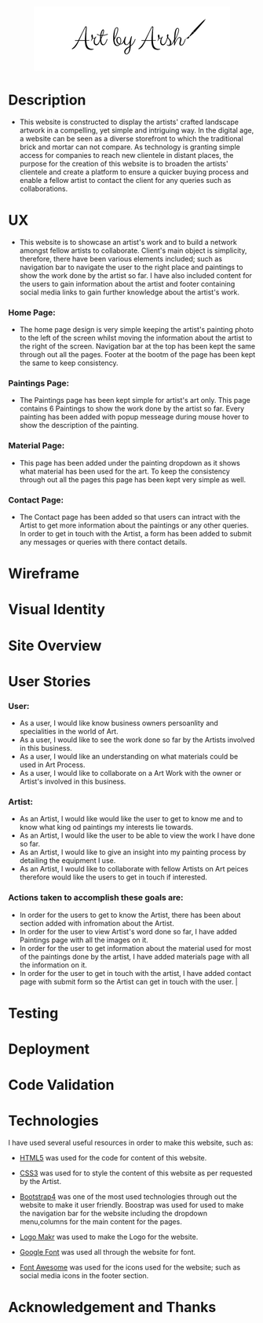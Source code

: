 <p align="center">
  <img src="assets/images/Logo.png" 
alt="Art by Arsh"/>
</p>

# Description 
- This website is constructed to display the artists' crafted landscape artwork in a compelling, yet simple and intriguing way. In the digital age, a website can be seen as a diverse storefront to which the traditional brick and mortar can not compare. As technology is granting simple access for companies to reach new clientele in distant places, the purpose for the creation of this website is to broaden the artists' clientele and create a platform to ensure a quicker buying process and enable a fellow artist to contact the client for any queries such as collaborations. 

# UX
- This website is to showcase an artist's work and to build a network amongst fellow artists to collaborate. Client's main object is simplicity, therefore, there have been various elements included; such as navigation bar to navigate the user to the right place and paintings to show the work done by the artist so far. I have also included content for the users to gain information about the artist and footer containing social media links to gain further knowledge about the artist's work. 
### **Home Page:**
- The home page design is very simple keeping the artist's painting photo to the left of the screen whilst moving the information about the artist to the right of the screen. Navigation bar at the top has been kept the same through out all the pages. Footer at the bootm of the page has been kept the same to keep consistency. 
### **Paintings Page:**
- The Paintings page has been kept simple for artist's art only. This page contains 6 Paintings to show the work done by the artist so far. Every painting has been added with popup messeage during mouse hover to show the description of the painting.
### **Material Page:**
- This page has been added under the painting dropdown as it shows what material has been used for the art. To keep the consistency through out all the pages this page has been kept very simple as well. 
### **Contact Page:**
- The Contact page has been added so that users can intract with the Artist to get more information about the paintings or any other queries. In order to get in touch with the Artist, a form has been added to submit any messages or queries with there contact details. 

# Wireframe

#  Visual Identity

# Site Overview

#  User Stories
### **User:**
- As a user, I would like know business owners persoanlity and specialities in the world of Art. 
- As a user, I would like to see the work done so far by the Artists involved in this business. 
- As a user, I would like an understanding on what materials could be used in Art Process.
- As a user, I would like to collaborate on a Art Work with the owner or Artist's involved in this business.


### **Artist:**
- As an Artist, I would like would like the user to get to know me and to know what king od paintings my interests lie towards. 
- As an Artist, I would like the user to be able to view the work I have done so far.  
- As an Artist, I would like to give an insight into my painting process by detailing the equipment I use. 
- As an Artist, I would like to collaborate with fellow Artists on Art peices therefore would like the users to get in touch if interested. 

### **Actions taken to accomplish these goals are:**
- In order for the users to get to know the Artist, there has been about section added with infromation about the Artist. 
- In order for the user to view Artist's word done so far, I have added Paintings page with all the images on it. 
- In order for the user to get information about the material used for most of the paintings done by the artist, I have added materials page with all the information on it. 
- In order for the user to get in touch with the artist, I have added contact page with submit form so the Artist can get in touch with the user. |



#  Testing

# Deployment

# Code Validation

# Technologies
I have used several useful resources in order to make this website, such as:
- [HTML5](https://en.wikipedia.org/wiki/HTML5) was used for the code for content of this website.

- [CSS3](https://en.wikipedia.org/wiki/CSS) was used for to style the content of this website as per requested by the Artist. 

- [Bootstrap4](https://getbootstrap.com/) was one of the most used technologies through out the website to make it user friendly. Boostrap was used for used to make the navigation bar for the website including the dropdown menu,columns for the main content for the pages.

- [Logo Makr](https://logomakr.com/)  was used to make the Logo for the website.

- [Google Font](https://fonts.google.com/)  was used all through the website for font.

- [Font Awesome](https://fontawesome.com/) was used for the icons used for the website; such as social media icons in the footer section. 


# Acknowledgement and Thanks 







